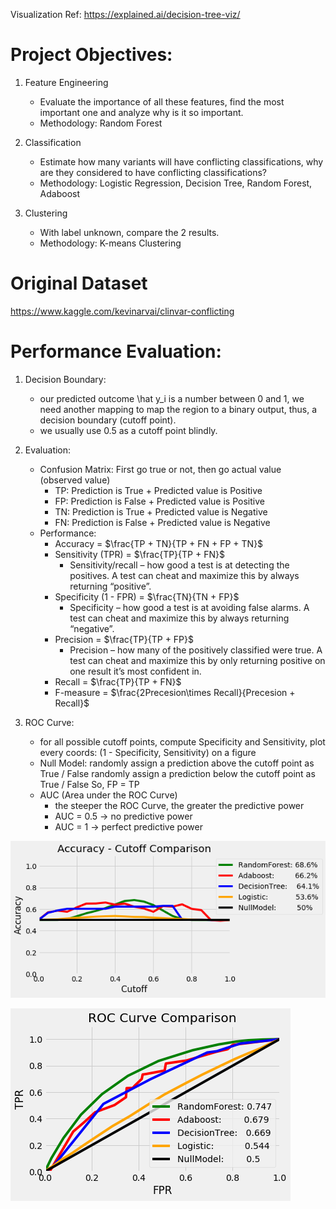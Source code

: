 Visualization Ref: https://explained.ai/decision-tree-viz/

# Project Objectives:
1. Feature Engineering
	* Evaluate the importance of all these features, find the most important one and analyze why is it so important.
   	* Methodology: Random Forest
	
2. Classification
	* Estimate how many variants will have conflicting classifications, why are they considered to have conflicting classifications?
	* Methodology: Logistic Regression, Decision Tree, Random Forest, Adaboost

3. Clustering
	* With label unknown, compare the 2 results.
  	* Methodology: K-means Clustering

# Original Dataset
https://www.kaggle.com/kevinarvai/clinvar-conflicting

# Performance Evaluation:
1. Decision Boundary:
	* our predicted outcome \hat y_i is a number between 0 and 1, we need another mapping to map the region to a binary output, thus, a decision boundary (cutoff point).
	* we usually use 0.5 as a cutoff point blindly.

2. Evaluation:
	* Confusion Matrix:
		First go true or not, then go actual value (observed value)
		* TP: Prediction is True + Predicted value is Positive
		* FP: Prediction is False + Predicted value is Positive
		* TN: Prediction is True + Predicted value is Negative
		* FN: Prediction is False + Predicted value is Negative
	* Performance:
		* Accuracy = $\frac{TP + TN}{TP + FN + FP + TN}$
		* Sensitivity (TPR) = $\frac{TP}{TP + FN}$
		  * Sensitivity/recall – how good a test is at detecting the positives. A test can cheat and maximize this by always returning “positive”.
		* Specificity (1 - FPR) = $\frac{TN}{TN + FP}$
		  * Specificity – how good a test is at avoiding false alarms. A test can cheat and maximize this by always returning “negative”.
		* Precision = $\frac{TP}{TP + FP}$
		  * Precision – how many of the positively classified were true. A test can cheat and maximize this by only returning positive on one result it’s most confident in.
		* Recall = $\frac{TP}{TP + FN}$
		* F-measure = $\frac{2Precesion\times Recall}{Precesion + Recall}$
	
3. ROC Curve:
	* for all possible cutoff points, compute Specificity and Sensitivity, plot every coords: (1 - Specificity, Sensitivity) on a figure
	* Null Model:
		randomly assign a prediction above the cutoff point as True / False
		randomly assign a prediction below the cutoff point as True / False
		So, FP = TP
	* AUC (Area under the ROC Curve)
		* the steeper the ROC Curve, the greater the predictive power
		* AUC = 0.5 -> no predictive power
		* AUC = 1 -> perfect predictive power

![image](https://github.com/frostace/BinaryClassification/blob/master/Pres/Accuracy%20-%20Cutoff%20Comparison.png)

![image](https://github.com/frostace/BinaryClassification/blob/master/Pres/ROC%20Curve%20Comparison.png)
